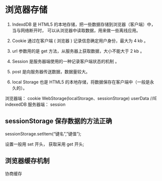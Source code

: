 # 浏览器存储

1. IndexdDB 是 HTML5 的本地存储，把一些数据存储到浏览器（客户端）中，当与网络断开时，
可以从浏览器中读取数据，用来做一些离线应用。

2. Cookie 通过在客户端 ( 浏览器 ) 记录信息确定用户身份，最大为 4 kb 。

3. url 参数用的是 get 方法，从服务器上获取数据，大小不能大于 2 kb 。

4. Session 是服务器端使用的一种记录客户端状态的机制 。

5. post 是向服务器传送数据，数据量较大。

6. local Storage 也是 HTML5 的本地存储，将数据保存在客户端中（一般是永久的）。

浏览器端：
cookie
WebStorage(localStorage、sessionStorage)
userData //IE
indexedDB
服务器端：
session

## sessionStorage 保存数据的方法正确

sessionStorage.setItem(“键名”,”键值”);

设置一般用 set 开头， 获取采用 get 开头;

## 浏览器缓存机制

协商缓存